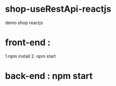 # shop-useRestApi-reactjs
demo shop reactjs
# front-end :
  1.npm install
  2. npm start
 # back-end : npm start
 
